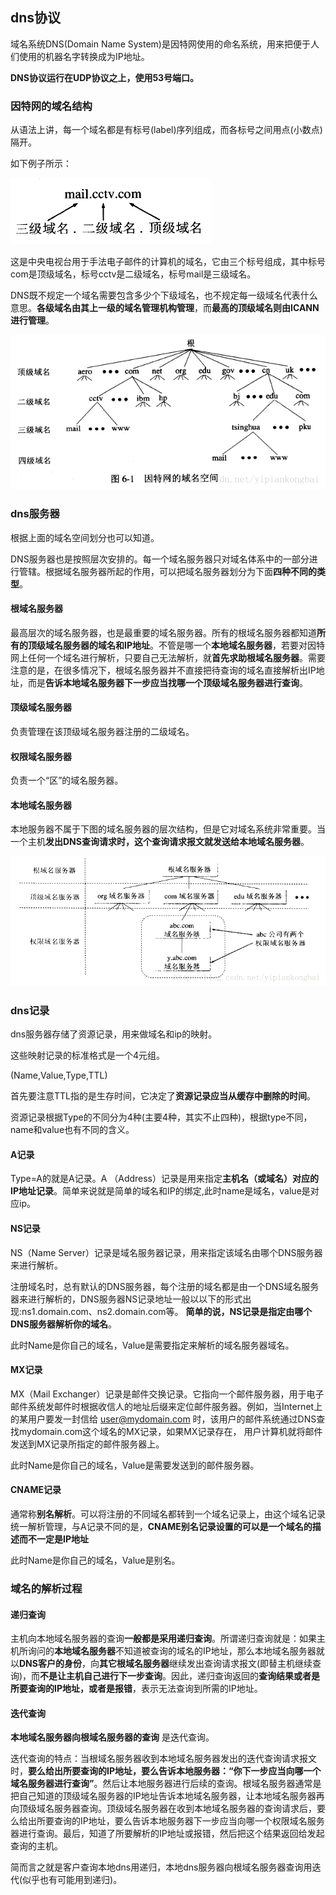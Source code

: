 ## dns协议

域名系统DNS(Domain Name System)是因特网使用的命名系统，用来把便于人们使用的机器名字转换成为IP地址。

**DNS协议运行在UDP协议之上，使用53号端口。**

### 因特网的域名结构
 从语法上讲，每一个域名都是有标号(label)序列组成，而各标号之间用点(小数点)隔开。

 如下例子所示：

 ![](image/dns0.png)

 这是中央电视台用于手法电子邮件的计算机的域名，它由三个标号组成，其中标号com是顶级域名，标号cctv是二级域名，标号mail是三级域名。

DNS既不规定一个域名需要包含多少个下级域名，也不规定每一级域名代表什么意思。**各级域名由其上一级的域名管理机构管理**，而**最高的顶级域名则由ICANN进行管理**。

 ![](image/dns1.png)

 ### dns服务器
 根据上面的域名空间划分也可以知道。

 DNS服务器也是按照层次安排的。每一个域名服务器只对域名体系中的一部分进行管辖。根据域名服务器所起的作用，可以把域名服务器划分为下面**四种不同的类型**。

 #### 根域名服务器

 最高层次的域名服务器，也是最重要的域名服务器。所有的根域名服务器都知道**所有的顶级域名服务器的域名和IP地址**。不管是哪一个**本地域名服务器**，若要对因特网上任何一个域名进行解析，只要自己无法解析，就**首先求助根域名服务器**。需要注意的是，在很多情况下，根域名服务器并不直接把待查询的域名直接解析出IP地址，而是**告诉本地域名服务器下一步应当找哪一个顶级域名服务器进行查询**。

 #### 顶级域名服务器
 负责管理在该顶级域名服务器注册的二级域名。

 #### 权限域名服务器
 负责一个“区”的域名服务器。

 #### 本地域名服务器
 本地服务器不属于下图的域名服务器的层次结构，但是它对域名系统非常重要。当一个主机**发出DNS查询请求时，这个查询请求报文就发送给本地域名服务器**。

  ![](image/dns2.png)

### dns记录
dns服务器存储了资源记录，用来做域名和ip的映射。

这些映射记录的标准格式是一个4元组。

(Name,Value,Type,TTL)

首先要注意TTL指的是生存时间，它决定了**资源记录应当从缓存中删除的时间**。

资源记录根据Type的不同分为4种(主要4种，其实不止四种)，根据type不同，name和value也有不同的含义。

#### A记录
Type=A的就是A记录。A （Address）记录是用来指定**主机名（或域名）对应的IP地址记录**。简单来说就是简单的域名和IP的绑定,此时name是域名，value是对应ip。

#### NS记录
NS（Name Server）记录是域名服务器记录，用来指定该域名由哪个DNS服务器来进行解析。

注册域名时，总有默认的DNS服务器，每个注册的域名都是由一个DNS域名服务器来进行解析的，DNS服务器NS记录地址一般以以下的形式出现:ns1.domain.com、ns2.domain.com等。 **简单的说，NS记录是指定由哪个DNS服务器解析你的域名**。

此时Name是你自己的域名，Value是需要指定来解析的域名服务器域名。

#### MX记录
MX（Mail Exchanger）记录是邮件交换记录。它指向一个邮件服务器，用于电子邮件系统发邮件时根据收信人的地址后缀来定位邮件服务器。例如，当Internet上的某用户要发一封信给 user@mydomain.com 时，该用户的邮件系统通过DNS查找mydomain.com这个域名的MX记录，如果MX记录存在， 用户计算机就将邮件发送到MX记录所指定的邮件服务器上。

此时Name是你自己的域名，Value是需要发送到的邮件服务器。

####  CNAME记录
通常称**别名解析**。可以将注册的不同域名都转到一个域名记录上，由这个域名记录统一解析管理，与A记录不同的是，**CNAME别名记录设置的可以是一个域名的描述而不一定是IP地址**

此时Name是你自己的域名，Value是别名。

### 域名的解析过程

#### 递归查询
主机向本地域名服务器的查询**一般都是采用递归查询**。所谓递归查询就是：如果主机所询问的**本地域名服务器**不知道被查询的域名的IP地址，那么本地域名服务器就以**DNS客户的身份**，向**其它根域名服务器**继续发出查询请求报文(即替主机继续查询)，而**不是让主机自己进行下一步查询**。因此，递归查询返回的**查询结果或者是所要查询的IP地址，或者是报错**，表示无法查询到所需的IP地址。

#### 迭代查询
**本地域名服务器向根域名服务器的查询** 是迭代查询。

迭代查询的特点：当根域名服务器收到本地域名服务器发出的迭代查询请求报文时，**要么给出所要查询的IP地址，要么告诉本地服务器：“你下一步应当向哪一个域名服务器进行查询”**。然后让本地服务器进行后续的查询。根域名服务器通常是把自己知道的顶级域名服务器的IP地址告诉本地域名服务器，让本地域名服务器再向顶级域名服务器查询。顶级域名服务器在收到本地域名服务器的查询请求后，要么给出所要查询的IP地址，要么告诉本地服务器下一步应当向哪一个权限域名服务器进行查询。最后，知道了所要解析的IP地址或报错，然后把这个结果返回给发起查询的主机。

简而言之就是客户查询本地dns用递归，本地dns服务器向根域名服务器查询用迭代(似乎也有可能用到递归)。
